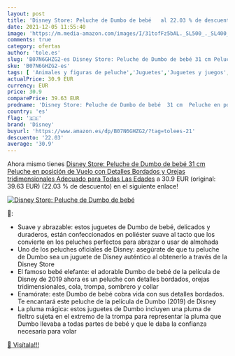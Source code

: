 ```yaml
---
layout: post
title: 'Disney Store: Peluche de Dumbo de bebé   al 22.03 % de descuento'
date: 2021-12-05 11:55:40
image: 'https://m.media-amazon.com/images/I/31tofFz5bAL._SL500_._SL400_.jpg'
comments: true
category: ofertas
author: 'tole.es'
slug: 'B07N6GHZG2-es Disney Store: Peluche de Dumbo de bebé 31 cm Peluche en...'
sku: 'B07N6GHZG2-es'
tags: [ 'Animales y figuras de peluche','Juguetes','Juguetes y juegos','Peluches','bebé','disney', ]
actualPrice: 30.9 EUR
currency: EUR
price: 30.9
comparePrice: 39.63 EUR
prodname: 'Disney Store: Peluche de Dumbo de bebé  31 cm  Peluche en posición de Vuelo con Detalles Bordados y Orejas tridimensionales  Adecuado para Todas Las Edades'
country: 'es'
flag: '🇪🇸'
brand: 'Disney'
buyurl: 'https://www.amazon.es/dp/B07N6GHZG2/?tag=tolees-21'
descuento: '22.03'
average: '30.9'
---
```


Ahora mismo tienes [Disney Store: Peluche de Dumbo de bebé  31 cm  Peluche en posición de Vuelo con Detalles Bordados y Orejas tridimensionales  Adecuado para Todas Las Edades](https://www.amazon.es/dp/B07N6GHZG2/?tag=tolees-21) a 30.9 EUR (original: 39.63 EUR) (22.03 %  de descuento) en el siguiente enlace!

[![Disney Store: Peluche de Dumbo de bebé  ](https://m.media-amazon.com/images/I/31tofFz5bAL._SL500_._SL400_.jpg)](https://www.amazon.es/dp/B07N6GHZG2/?tag=tolees-21)

🔎:

- Suave y abrazable: estos juguetes de Dumbo de bebé, delicados y duraderos, están confeccionados en poliéster suave al tacto que los convierte en los peluches perfectos para abrazar o usar de almohada
- Uno de los peluches oficiales de Disney: asegúrate de que tu peluche de Dumbo sea un juguete de Disney auténtico al obtenerlo a través de la Disney Store
- El famoso bebé elefante: el adorable Dumbo de bebé de la película de Disney de 2019 ahora es un peluche con detalles bordados, orejas tridimensionales, cola, trompa, sombrero y collar
- Enamórate: este Dumbo de bebé cobra vida con sus detalles bordados. Te encantará este peluche de la película de Dumbo (2019) de Disney
- La pluma mágica: estos juguetes de Dumbo incluyen una pluma de fieltro sujeta en el extremo de la trompa para representar la pluma que Dumbo llevaba a todas partes de bebé y que le daba la confianza necesaria para volar

[🛒 Visítala!!!](https://www.amazon.es/dp/B07N6GHZG2/?tag=tolees-21)
